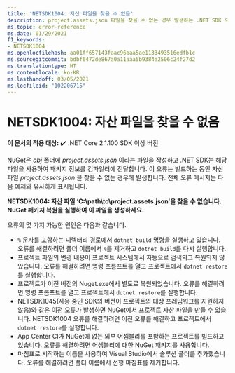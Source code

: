 ```yaml
---
title: 'NETSDK1004: 자산 파일을 찾을 수 없음'
description: project.assets.json 파일을 찾을 수 없는 경우 발생하는 .NET SDK 오류 NETSDK1004에 대해 알아봅니다.
ms.topic: error-reference
ms.date: 01/29/2021
f1_keywords:
- NETSDK1004
ms.openlocfilehash: aa01ff657143faac96baa5ae1133493516edfb1c
ms.sourcegitcommit: bdbf6472de867a0a11aaa5b9384a2506c24f27d2
ms.translationtype: HT
ms.contentlocale: ko-KR
ms.lasthandoff: 03/05/2021
ms.locfileid: "102206715"
---
```

# <a name="netsdk1004-assets-file-not-found"></a>NETSDK1004: 자산 파일을 찾을 수 없음

**이 문서의 적용 대상:** ✔️ .NET Core 2.1.100 SDK 이상 버전

NuGet은 *obj* 폴더에 *project.assets.json* 이라는 파일을 작성하고 .NET SDK는 해당 파일을 사용하여 패키지 정보를 컴파일러에 전달합니다. 이 오류는 빌드하는 동안 자산 파일 *project.assets.json* 을 찾을 수 없는 경우에 발생합니다. 전체 오류 메시지는 다음 예제와 유사하게 표시됩니다.

**NETSDK1004: 자산 파일 ‘C:\path\to\project.assets.json’을 찾을 수 없습니다. NuGet 패키지 복원을 실행하여 이 파일을 생성하세요.**

오류의 몇 가지 가능한 원인은 다음과 같습니다.

* `%` 문자를 포함하는 디렉터리 경로에서 `dotnet build` 명령을 실행하고 있습니다. 오류를 해결하려면 폴더 이름에서 `%`를 제거하고 `dotnet build`를 다시 실행합니다.
* 프로젝트 파일의 변경 내용이 프로젝트 시스템에서 자동으로 검색되고 복원되지 않았습니다. 오류를 해결하려면 명령 프롬프트를 열고 프로젝트에서 `dotnet restore`를 실행합니다.
* 프로젝트가 이전 버전의 Nuget.exe에서 별도로 복원되었습니다. 오류를 해결하려면 명령 프롬프트를 열고 프로젝트에서 `dotnet restore`를 실행합니다.
* NETSDK1045(사용 중인 SDK의 버전이 프로젝트의 대상 프레임워크를 지원하지 않음)와 같은 이전 오류가 발생하면 NuGet에서 프로젝트 자산 파일을 만들 수 없습니다. NETSDK1004 오류를 해결하려면 이전 오류를 해결하고 프로젝트에서 `dotnet restore`를 실행합니다.
* App Center CI가 NuGet에 없는 외부 어셈블리를 포함하는 프로젝트를 빌드하고 있습니다. 오류를 해결하려면 어셈블리에 대한 NuGet 패키지를 사용합니다.
* 마침표로 시작하는 이름을 사용하여 Visual Studio에서 솔루션 폴더를 추가했습니다. 오류를 해결하려면 폴더 이름에서 선행 마침표를 제거합니다.
